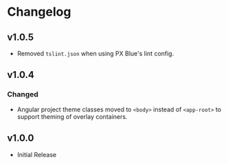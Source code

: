# Changelog

## v1.0.5

-   Removed `tslint.json` when using PX Blue's lint config.

## v1.0.4

### Changed

-   Angular project theme classes moved to `<body>` instead of `<app-root>` to support theming of overlay containers.

## v1.0.0

-   Initial Release
